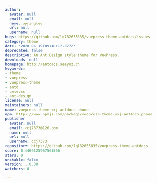 ```yaml
---
author:
  avatar: null
  email: null
  name: springleo
  url: null
  username: null
bugs: https://github.com/lq782655835/vuepress-theme-antdocs/issues
category: theme
date: '2020-06-19T09:48:17.377Z'
deprecated: false
description: An Ant Design style theme for VuePress.
downloads: null
homepage: http://antdocs.seeyoz.cn
keywords:
- theme
- vuepress
- vuepress-theme
- antd
- antdocs
- ant-design
license: null
maintainers: null
name: vuepress-theme-yxj-antdocs-phone
npm: https://www.npmjs.com/package/vuepress-theme-yxj-antdocs-phone
publisher:
  avatar: null
  email: ccj7373@126.com
  name: null
  url: null
  username: ccj7373
repository: https://github.com/lq782655835/vuepress-theme-antdocs
score: 0.4469125967565566
stars: 0
unstable: false
version: 1.0.30
watchers: 0

---
```


